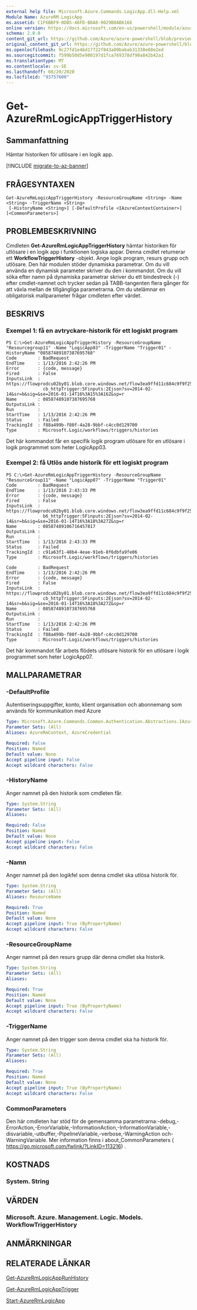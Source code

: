 ```yaml
---
external help file: Microsoft.Azure.Commands.LogicApp.dll-Help.xml
Module Name: AzureRM.LogicApp
ms.assetid: C1F6BBF9-0DB5-46FD-B8A8-9029B0AB6166
online version: https://docs.microsoft.com/en-us/powershell/module/azurerm.logicapp/get-azurermlogicapptriggerhistory
schema: 2.0.0
content_git_url: https://github.com/Azure/azure-powershell/blob/preview/src/ResourceManager/LogicApp/Commands.LogicApp/help/Get-AzureRmLogicAppTriggerHistory.md
original_content_git_url: https://github.com/Azure/azure-powershell/blob/preview/src/ResourceManager/LogicApp/Commands.LogicApp/help/Get-AzureRmLogicAppTriggerHistory.md
ms.openlocfilehash: 9c27fd1e46d17722f843a09babab31338e88e2ed
ms.sourcegitcommit: f599b50d5e980197d1fca769378df90a842b42a1
ms.translationtype: MT
ms.contentlocale: sv-SE
ms.lasthandoff: 08/20/2020
ms.locfileid: "93757600"
---
```

# Get-AzureRmLogicAppTriggerHistory

## Sammanfattning
Hämtar historiken för utlösare i en logik app.

[!INCLUDE [migrate-to-az-banner](../../includes/migrate-to-az-banner.md)]

## FRÅGESYNTAXEN

```
Get-AzureRmLogicAppTriggerHistory -ResourceGroupName <String> -Name <String> -TriggerName <String>
 [-HistoryName <String>] [-DefaultProfile <IAzureContextContainer>] [<CommonParameters>]
```

## PROBLEMBESKRIVNING
Cmdleten **Get-AzureRmLogicAppTriggerHistory** hämtar historiken för utlösare i en logik app i funktionen logiska appar.
Denna cmdlet returnerar ett **WorkflowTriggerHistory** -objekt.
Ange logik program, resurs grupp och utlösare.
Den här modulen stöder dynamiska parametrar.
Om du vill använda en dynamisk parameter skriver du den i kommandot.
Om du vill söka efter namn på dynamiska parametrar skriver du ett bindestreck (-) efter cmdlet-namnet och trycker sedan på TABB-tangenten flera gånger för att växla mellan de tillgängliga parametrarna.
Om du utelämnar en obligatorisk mallparameter frågar cmdleten efter värdet.

## BESKRIVS

### Exempel 1: få en avtryckare-historik för ett logiskt program
```
PS C:\>Get-AzureRmLogicAppTriggerHistory -ResourceGroupName "Resourcegroup11" -Name "LogicApp03" -TriggerName "Trigger01" -HistoryName "08587489107387695768"
Code        : BadRequest
EndTime     : 1/13/2016 2:42:26 PM
Error       : {code, message}
Fired       : False
InputsLink  : https://flowprodcu02by01.blob.core.windows.net/flow3ea9ffd11c684c9f9f258b1a6ea5cb6020160113t000000zcontent/A7392_d1e831de68ac4ef89d19a40f05e663
              cb_httpTrigger:5Finputs:2Ejson?sv=2014-02-14&sr=b&sig=&se=2016-01-14T16%3A15%3A16Z&sp=r
Name        : 08587489107387695768
OutputsLink : 
Run         : 
StartTime   : 1/13/2016 2:42:26 PM
Status      : Failed
TrackingId  : f88a499b-f80f-4a28-9bbf-c4cc0d129700
Type        : Microsoft.Logic/workflows/triggers/histories
```

Det här kommandot får en specifik logik program utlösare för en utlösare i logik programmet som heter LogicApp03.

### Exempel 2: få Utlös ande historik för ett logiskt program
```
PS C:\>Get-AzureRmLogicAppTriggerHistory -ResourceGroupName "ResourceGroup11" -Name "LogicApp07" -TriggerName "Trigger01"
Code        : BadRequest
EndTime     : 1/13/2016 2:43:33 PM
Error       : {code, message}
Fired       : False
InputsLink  : https://flowprodcu02by01.blob.core.windows.net/flow3ea9ffd11c684c9f9f258b1a6ea5cb6020160113t000000zcontent/CAB46_60e2ad0f0e1947e8b5798716914c5d
              b6_httpTrigger:5Finputs:2Ejson?sv=2014-02-14&sr=b&sig=&se=2016-01-14T16%3A18%3A27Z&sp=r
Name        : 08587489106716457817
OutputsLink : 
Run         : 
StartTime   : 1/13/2016 2:43:33 PM
Status      : Failed
TrackingId  : c91a63f1-48b4-4eae-91eb-8f6dbfa9fe06
Type        : Microsoft.Logic/workflows/triggers/histories

Code        : BadRequest
EndTime     : 1/13/2016 2:42:26 PM
Error       : {code, message}
Fired       : False
InputsLink  : https://flowprodcu02by01.blob.core.windows.net/flow3ea9ffd11c684c9f9f258b1a6ea5cb6020160113t000000zcontent/A7392_d1e831de68ac4ef89d19a40f05e663
              cb_httpTrigger:5Finputs:2Ejson?sv=2014-02-14&sr=b&sig=&se=2016-01-14T16%3A18%3A27Z&sp=r
Name        : 08587489107387695768
OutputsLink : 
Run         : 
StartTime   : 1/13/2016 2:42:26 PM
Status      : Failed
TrackingId  : f88a499b-f80f-4a28-9bbf-c4cc0d129700
Type        : Microsoft.Logic/workflows/triggers/histories
```

Det här kommandot får arbets flödets utlösare historik för en utlösare i logik programmet som heter LogicApp07.

## MALLPARAMETRAR

### -DefaultProfile
Autentiseringsuppgifter, konto, klient organisation och abonnemang som används för kommunikation med Azure

```yaml
Type: Microsoft.Azure.Commands.Common.Authentication.Abstractions.IAzureContextContainer
Parameter Sets: (All)
Aliases: AzureRmContext, AzureCredential

Required: False
Position: Named
Default value: None
Accept pipeline input: False
Accept wildcard characters: False
```

### -HistoryName
Anger namnet på den historik som cmdleten får.

```yaml
Type: System.String
Parameter Sets: (All)
Aliases:

Required: False
Position: Named
Default value: None
Accept pipeline input: False
Accept wildcard characters: False
```

### -Namn
Anger namnet på den logikfel som denna cmdlet ska utlösa historik för.

```yaml
Type: System.String
Parameter Sets: (All)
Aliases: ResourceName

Required: True
Position: Named
Default value: None
Accept pipeline input: True (ByPropertyName)
Accept wildcard characters: False
```

### -ResourceGroupName
Anger namnet på den resurs grupp där denna cmdlet ska historik.

```yaml
Type: System.String
Parameter Sets: (All)
Aliases:

Required: True
Position: Named
Default value: None
Accept pipeline input: True (ByPropertyName)
Accept wildcard characters: False
```

### -TriggerName
Anger namnet på den trigger som denna cmdlet ska ha historik för.

```yaml
Type: System.String
Parameter Sets: (All)
Aliases:

Required: True
Position: Named
Default value: None
Accept pipeline input: True (ByPropertyName)
Accept wildcard characters: False
```

### CommonParameters
Den här cmdleten har stöd för de gemensamma parametrarna:-debug,-ErrorAction,-ErrorVariable,-InformationAction,-InformationVariable,-disvariable,-utbuffer,-PipelineVariable,-verbose,-WarningAction och-WarningVariable. Mer information finns i about_CommonParameters ( https://go.microsoft.com/fwlink/?LinkID=113216) .

## KOSTNADS

### System. String

## VÄRDEN

### Microsoft. Azure. Management. Logic. Models. WorkflowTriggerHistory

## ANMÄRKNINGAR

## RELATERADE LÄNKAR

[Get-AzureRmLogicAppRunHistory](./Get-AzureRmLogicAppRunHistory.md)

[Get-AzureRmLogicAppTrigger](./Get-AzureRmLogicAppTrigger.md)

[Start-AzureRmLogicApp](./Start-AzureRmLogicApp.md)


